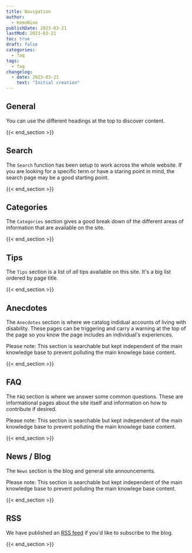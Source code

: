 ```yaml
---
title: Navigation
author: 
  - KemoNine
publishDate: 2023-03-21
lastMod: 2023-03-21
toc: true
draft: false
categories:
  - faq
tags:
  - faq
changelog:
  - date: 2023-03-21
    text: "Initial creation"
---
```


## General

You can use the different headings at the top to discover content.

{{< end_section >}}

## Search

 The `Search` function has been setup to work across the whole website. If you are looking for a specific term or have a staring point in mind, the search page may be a good starting point.

 {{< end_section >}}

## Categories

The `Categories` section gives a good break down of the different areas of information that are available on the site.

{{< end_section >}}

## Tips

The `Tips` section is a list of *all* tips available on this site. It's a big list ordered by page title.

{{< end_section >}}

## Anecdotes

The `Anecdotes` section is where we catalog indidual accounts of living with disability. These pages can be triggering and carry a warning at the top of the page so you know the page includes an individual's experiences.

Please note: This section is searchable but kept independent of the main knowledge base to prevent polluting the main knowlege base content.

{{< end_section >}}

## FAQ

The `FAQ` section is where we answer some common questions. These are informational pages about the site itself and information on how to contribute if desired.

Please note: This section is searchable but kept independent of the main knowledge base to prevent polluting the main knowlege base content.

{{< end_section >}}

## News / Blog

The `News` section is the blog and general site announcements. 

Please note: This section is searchable but kept independent of the main knowledge base to prevent polluting the main knowlege base content.

{{< end_section >}}

## RSS

We have published an [RSS feed](/index.xml) if you'd like to subscribe to the blog.

{{< end_section >}}
